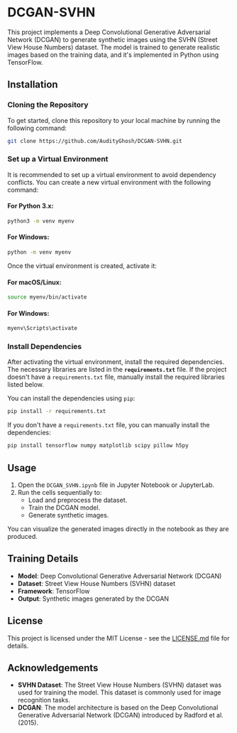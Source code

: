 
# DCGAN-SVHN

This project implements a Deep Convolutional Generative Adversarial Network (DCGAN) to generate synthetic images using the SVHN (Street View House Numbers) dataset. The model is trained to generate realistic images based on the training data, and it's implemented in Python using TensorFlow.

## Installation

### Cloning the Repository

To get started, clone this repository to your local machine by running the following command:

```bash
git clone https://github.com/AudityGhosh/DCGAN-SVHN.git
```

### Set up a Virtual Environment

It is recommended to set up a virtual environment to avoid dependency conflicts. You can create a new virtual environment with the following command:

#### For Python 3.x:

```bash
python3 -m venv myenv
```

#### For Windows:

```bash
python -m venv myenv
```

Once the virtual environment is created, activate it:

#### For macOS/Linux:

```bash
source myenv/bin/activate
```

#### For Windows:

```bash
myenv\Scripts\activate
```

### Install Dependencies

After activating the virtual environment, install the required dependencies. The necessary libraries are listed in the **`requirements.txt`** file. If the project doesn't have a `requirements.txt` file, manually install the required libraries listed below.

You can install the dependencies using `pip`:

```bash
pip install -r requirements.txt
```

If you don't have a `requirements.txt` file, you can manually install the dependencies:

```bash
pip install tensorflow numpy matplotlib scipy pillow h5py
```

## Usage

1. Open the `DCGAN_SVHN.ipynb` file in Jupyter Notebook or JupyterLab.
2. Run the cells sequentially to:
   - Load and preprocess the dataset.
   - Train the DCGAN model.
   - Generate synthetic images.

You can visualize the generated images directly in the notebook as they are produced.

## Training Details

- **Model**: Deep Convolutional Generative Adversarial Network (DCGAN)
- **Dataset**: Street View House Numbers (SVHN) dataset
- **Framework**: TensorFlow
- **Output**: Synthetic images generated by the DCGAN

## License

This project is licensed under the MIT License - see the [LICENSE.md](LICENSE.md) file for details.

## Acknowledgements

- **SVHN Dataset**: The Street View House Numbers (SVHN) dataset was used for training the model. This dataset is commonly used for image recognition tasks.
- **DCGAN**: The model architecture is based on the Deep Convolutional Generative Adversarial Network (DCGAN) introduced by Radford et al. (2015).
```

